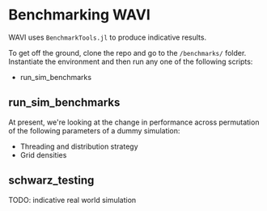 # Benchmarking WAVI

WAVI uses `BenchmarkTools.jl` to produce indicative results. 

To get off the ground, clone the repo and go to the `/benchmarks/` folder. Instantiate the environment and then run any one of the following scripts:

* run_sim_benchmarks

## run_sim_benchmarks

At present, we're looking at the change in performance across permutation of the following parameters of a dummy simulation:

* Threading and distribution strategy
* Grid densities

## schwarz_testing



TODO: indicative real world simulation
